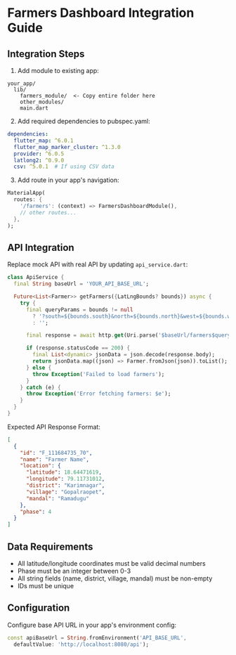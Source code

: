 # Farmers Dashboard Integration Guide

## Integration Steps

1. Add module to existing app:
```
your_app/
  lib/
    farmers_module/  <- Copy entire folder here
    other_modules/
    main.dart
```

2. Add required dependencies to pubspec.yaml:
```yaml
dependencies:
  flutter_map: ^6.0.1
  flutter_map_marker_cluster: ^1.3.0
  provider: ^6.0.5
  latlong2: ^0.9.0
  csv: ^5.0.1  # If using CSV data
```

3. Add route in your app's navigation:
```dart
MaterialApp(
  routes: {
    '/farmers': (context) => FarmersDashboardModule(),
    // other routes...
  },
);
```

## API Integration

Replace mock API with real API by updating `api_service.dart`:

```dart
class ApiService {
  final String baseUrl = 'YOUR_API_BASE_URL';

  Future<List<Farmer>> getFarmers({LatLngBounds? bounds}) async {
    try {
      final queryParams = bounds != null
        ? '?south=${bounds.south}&north=${bounds.north}&west=${bounds.west}&east=${bounds.east}'
        : '';

      final response = await http.get(Uri.parse('$baseUrl/farmers$queryParams'));

      if (response.statusCode == 200) {
        final List<dynamic> jsonData = json.decode(response.body);
        return jsonData.map((json) => Farmer.fromJson(json)).toList();
      } else {
        throw Exception('Failed to load farmers');
      }
    } catch (e) {
      throw Exception('Error fetching farmers: $e');
    }
  }
}
```

Expected API Response Format:
```json
[
  {
    "id": "F_111684735_70",
    "name": "Farmer Name",
    "location": {
      "latitude": 18.64471619,
      "longitude": 79.11731012,
      "district": "Karimnagar",
      "village": "Gopalraopet",
      "mandal": "Ramadugu"
    },
    "phase": 4
  }
]
```

## Data Requirements
- All latitude/longitude coordinates must be valid decimal numbers
- Phase must be an integer between 0-3
- All string fields (name, district, village, mandal) must be non-empty
- IDs must be unique

## Configuration
Configure base API URL in your app's environment config:
```dart
const apiBaseUrl = String.fromEnvironment('API_BASE_URL',
  defaultValue: 'http://localhost:8080/api');
```
